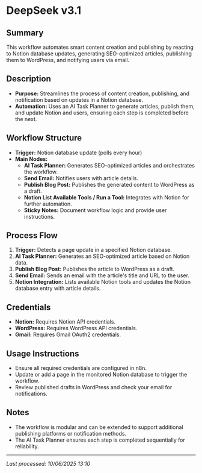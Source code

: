# DeepSeek v3.1

## Summary
This workflow automates smart content creation and publishing by reacting to Notion database updates, generating SEO-optimized articles, publishing them to WordPress, and notifying users via email.

## Description
- **Purpose:** Streamlines the process of content creation, publishing, and notification based on updates in a Notion database.
- **Automation:** Uses an AI Task Planner to generate articles, publish them, and update Notion and users, ensuring each step is completed before the next.

## Workflow Structure
- **Trigger:** Notion database update (polls every hour)
- **Main Nodes:**
  - **AI Task Planner:** Generates SEO-optimized articles and orchestrates the workflow.
  - **Send Email:** Notifies users with article details.
  - **Publish Blog Post:** Publishes the generated content to WordPress as a draft.
  - **Notion List Available Tools / Run a Tool:** Integrates with Notion for further automation.
  - **Sticky Notes:** Document workflow logic and provide user instructions.

## Process Flow
1. **Trigger:** Detects a page update in a specified Notion database.
2. **AI Task Planner:** Generates an SEO-optimized article based on Notion data.
3. **Publish Blog Post:** Publishes the article to WordPress as a draft.
4. **Send Email:** Sends an email with the article's title and URL to the user.
5. **Notion Integration:** Lists available Notion tools and updates the Notion database entry with article details.

## Credentials
- **Notion:** Requires Notion API credentials.
- **WordPress:** Requires WordPress API credentials.
- **Gmail:** Requires Gmail OAuth2 credentials.

## Usage Instructions
- Ensure all required credentials are configured in n8n.
- Update or add a page in the monitored Notion database to trigger the workflow.
- Review published drafts in WordPress and check your email for notifications.

## Notes
- The workflow is modular and can be extended to support additional publishing platforms or notification methods.
- The AI Task Planner ensures each step is completed sequentially for reliability.

---
*Last processed: 10/06/2025 13:10*
